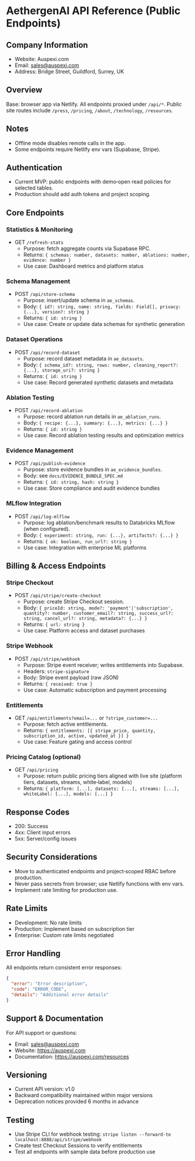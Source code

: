 # AethergenAI API Reference (Public Endpoints)

## Company Information
- Website: Auspexi.com
- Email: sales@auspexi.com
- Address: Bridge Street, Guildford, Surrey, UK

## Overview
Base: browser app via Netlify. All endpoints proxied under `/api/*`.
Public site routes include `/press`, `/pricing`, `/about`, `/technology`, `/resources`.

## Notes
- Offline mode disables remote calls in the app.
- Some endpoints require Netlify env vars (Supabase, Stripe).

## Authentication
- Current MVP: public endpoints with demo‑open read policies for selected tables. 
- Production should add auth tokens and project scoping.

## Core Endpoints

### Statistics & Monitoring
- GET `/refresh-stats`
  - Purpose: fetch aggregate counts via Supabase RPC.
  - Returns: `{ schemas: number, datasets: number, ablations: number, evidence: number }`
  - Use case: Dashboard metrics and platform status

### Schema Management
- POST `/api/store-schema`
  - Purpose: insert/update schema in `ae_schemas`.
  - Body: `{ id?: string, name: string, fields: Field[], privacy: {...}, version?: string }`
  - Returns: `{ id: string }`
  - Use case: Create or update data schemas for synthetic generation

### Dataset Operations
- POST `/api/record-dataset`
  - Purpose: record dataset metadata in `ae_datasets`.
  - Body: `{ schema_id?: string, rows: number, cleaning_report?: {...}, storage_uri?: string }`
  - Returns: `{ id: string }`
  - Use case: Record generated synthetic datasets and metadata

### Ablation Testing
- POST `/api/record-ablation`
  - Purpose: record ablation run details in `ae_ablation_runs`.
  - Body: `{ recipe: {...}, summary: {...}, metrics: {...} }`
  - Returns: `{ id: string }`
  - Use case: Record ablation testing results and optimization metrics

### Evidence Management
- POST `/api/publish-evidence`
  - Purpose: store evidence bundles in `ae_evidence_bundles`.
  - Body: see `docs/EVIDENCE_BUNDLE_SPEC.md`
  - Returns: `{ id: string, hash: string }`
  - Use case: Store compliance and audit evidence bundles

### MLflow Integration
- POST `/api/log-mlflow`
  - Purpose: log ablation/benchmark results to Databricks MLflow (when configured).
  - Body: `{ experiment: string, run: {...}, artifacts?: {...} }`
  - Returns: `{ ok: boolean, run_url?: string }`
  - Use case: Integration with enterprise ML platforms

## Billing & Access Endpoints

### Stripe Checkout
- POST `/api/stripe/create-checkout`
  - Purpose: create Stripe Checkout session.
  - Body: `{ priceId: string, mode?: 'payment'|'subscription', quantity?: number, customer_email?: string, success_url?: string, cancel_url?: string, metadata?: {...} }`
  - Returns: `{ url: string }`
  - Use case: Platform access and dataset purchases

### Stripe Webhook
- POST `/api/stripe/webhook`
  - Purpose: Stripe event receiver; writes entitlements into Supabase.
  - Headers: `stripe-signature`
  - Body: Stripe event payload (raw JSON)
  - Returns: `{ received: true }`
  - Use case: Automatic subscription and payment processing

### Entitlements
- GET `/api/entitlements?email=...` or `?stripe_customer=...`
  - Purpose: fetch active entitlements.
  - Returns: `{ entitlements: [{ stripe_price, quantity, subscription_id, active, updated_at }] }`
  - Use case: Feature gating and access control

### Pricing Catalog (optional)
- GET `/api/pricing`
  - Purpose: return public pricing tiers aligned with live site (platform tiers, datasets, streams, white‑label, models)
  - Returns: `{ platform: [...], datasets: [...], streams: [...], whiteLabel: [...], models: [...] }`

## Response Codes
- 200: Success
- 4xx: Client input errors
- 5xx: Server/config issues

## Security Considerations
- Move to authenticated endpoints and project‑scoped RBAC before production.
- Never pass secrets from browser; use Netlify functions with env vars.
- Implement rate limiting for production use.

## Rate Limits
- Development: No rate limits
- Production: Implement based on subscription tier
- Enterprise: Custom rate limits negotiated

## Error Handling
All endpoints return consistent error responses:
```json
{
  "error": "Error description",
  "code": "ERROR_CODE",
  "details": "Additional error details"
}
```

## Support & Documentation
For API support or questions:
- Email: sales@auspexi.com
- Website: https://auspexi.com
- Documentation: https://auspexi.com/resources

## Versioning
- Current API version: v1.0
- Backward compatibility maintained within major versions
- Deprecation notices provided 6 months in advance

## Testing
- Use Stripe CLI for webhook testing: `stripe listen --forward-to localhost:8888/api/stripe/webhook`
- Create test Checkout Sessions to verify entitlements
- Test all endpoints with sample data before production use


